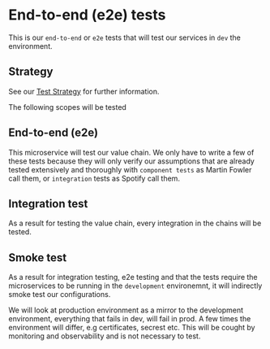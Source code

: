 # End-to-end (e2e) tests
This is our `end-to-end` or `e2e` tests that will test our services in `dev` the environment.

## Strategy
See our [Test Strategy](../../docs/test/test-strategy.md) for further information.

The following scopes will be tested

## End-to-end (e2e)
This microservice will test our value chain. 
We only have to write a few of these tests because they will only
verify our assumptions that are already tested extensively and thoroughly with 
`component tests` as Martin Fowler call them, or `integration` tests as Spotify call them.


## Integration test
As a result for testing the value chain, every integration in the chains will be tested.

## Smoke test
As a result for integration testing, e2e testing and that the tests require the microservices to
be running in the `development` environemnt, it will indirectly smoke test our configurations.

We will look at production environment as a mirror to the development environment,
everything that fails in dev, will fail in prod. 
A few times the environment will differ, e.g certificates, secrest etc. This will be cought 
by monitoring and observability and is not necessary to test.
